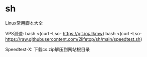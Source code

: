 # sh
Linux常用脚本大全

VPS测速: bash <(curl -Lso- https://git.io/Jlkmw)
bash <(curl -Lso- https://raw.githubusercontent.com/2lifetop/sh/main/speedtest.sh)


Speedtest-X: 下载cs.zip解压到网站根目录

